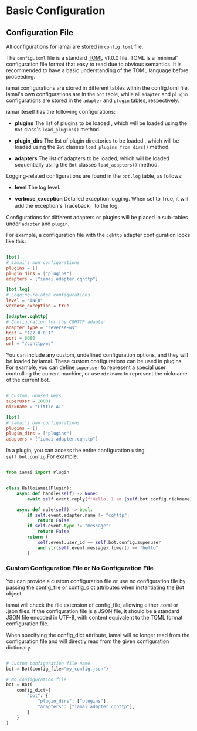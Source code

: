 # Basic Configuration

## Configuration File

All configurations for iamai are stored in `config.toml` file. 

The `config.toml` file is a standard [TOML](https://toml.io/) v1.0.0 file. TOML is a 'minimal' configuration file format that easy to read due to obvious semantics. It is recommended to have a basic understanding of the TOML language before proceeding.

iamai configurations are stored in different tables within the config.toml file. iamai's own configurations are in the `bot` table, while all `adapter` and `plugin` configurations are stored in the `adapter` and `plugin` tables, respectively.

iamai iteself has the following configurations:

- **plugins**
  The list of plugins to be loaded , which will be loaded using the `Bot` class's `load_plugins()` method.

- **plugin_dirs**
  The list of plugin directories to be loaded , which will be loaded using the `Bot` classes `load_plugins_from_dirs()` method.

- **adapters**
  The list of adapters to be loaded, which will be loaded sequentially using the `Bot` classes `load_adapters()` method.

Logging-related configurations are found in the `bot.log` table, as follows:

- **level**
  The log level.

- **verbose_exception**
  Detailed exception logging. When set to True, it will add the exception's Traceback。to the log.

Configurations for different adapters or plugins will be placed in sub-tables under `adapter` and `plugin`.

For example, a configuration file with the `cqhttp` adapter configuration looks like this: 

```toml 

[bot]
# iamai's own configurations
plugins = []
plugin_dirs = ["plugins"]
adapters = ["iamai.adapter.cqhttp"]

[bot.log]
# Logging-related configurations
level = "INFO"
verbose_exception = true

[adapter.cqhttp]
# Configuration for the CQHTTP adapter
adapter_type = "reverse-ws"
host = "127.0.0.1"
port = 8080
url = "/cqhttp/ws"
```

You can include any custom, undefined configuration options, and they will be loaded by iamai. These custom configurations can be used in plugins. For example, you can define `superuser` to represent a special user controlling the current machine, or use `nickname` to represent the nickname of the current bot.

```toml

# Custom, unused keys
superuser = 10001
nickname = "Little AI"

[bot]
# iamai's own configurations
plugins = []
plugin_dirs = ["plugins"]
adapters = ["iamai.adapter.cqhttp"]

```

In a plugin, you can access the entire configuration using `self.bot.config`.For example: 

```python

from iamai import Plugin


class Halloiamai(Plugin):
    async def handle(self) -> None:
        await self.event.reply(f"Hello, I am {self.bot.config.nickname}!")

    async def rule(self) -> bool:
        if self.event.adapter.name != "cqhttp":
            return False
        if self.event.type != "message":
            return False
        return (
            self.event.user_id == self.bot.config.superuser
            and str(self.event.message).lower() == "hello"
        )
```

### Custom Configuration File or No Configuration File 

You can provide a custom configuration file or use no configuration file by passing the config_file or config_dict attributes when instantiating the Bot object.

iamai will check the file extension of config_file, allowing either .toml or .json files. If the configuration file is a JSON file, it should be a standard JSON file encoded in UTF-8, with content equivalent to the TOML format configuration file.

When specifying the config_dict attribute, iamai will no longer read from the configuration file and will directly read from the given configuration dictionary.

```python

# Custom configuration file name
bot = Bot(config_file="my_config.json")

# No configuration file
bot = Bot(
    config_dict={
        "bot": {
            "plugin_dirs": ["plugins"],
            "adapters": ["iamai.adapter.cqhttp"],
        }
    }
)
```